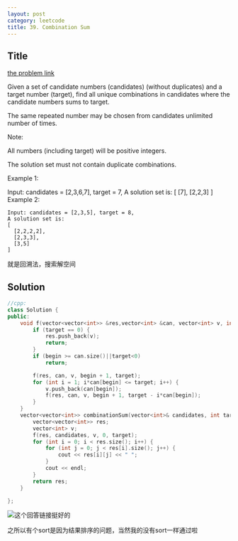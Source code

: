 ```yaml
---
layout: post
category: leetcode
title: 39. Combination Sum
---
```

## Title
[the problem link](https://leetcode.com/problems/combination-sum/description/)

Given a set of candidate numbers (candidates) (without duplicates) and a target number (target), find all unique combinations in candidates where the candidate numbers sums to target.

The same repeated number may be chosen from candidates unlimited number of times.

Note:

All numbers (including target) will be positive integers.

The solution set must not contain duplicate combinations.

Example 1:

Input: candidates = [2,3,6,7], target = 7,
	A solution set is:
	[
	  [7],
	  [2,2,3]
	]
Example 2:
	
	Input: candidates = [2,3,5], target = 8,
	A solution set is:
	[
	  [2,2,2,2],
	  [2,3,3],
	  [3,5]
	]

就是回溯法，搜索解空间
## Solution
```c++
//cpp:
class Solution {
public:
	void f(vector<vector<int>> &res,vector<int> &can, vector<int> v, int begin, int target) {
		if (target == 0) {
			res.push_back(v);
			return;
		}
		if (begin >= can.size()||target<0)
			return;

		f(res, can, v, begin + 1, target);
		for (int i = 1; i*can[begin] <= target; i++) {
			v.push_back(can[begin]);
			f(res, can, v, begin + 1, target - i*can[begin]);
		}
	}
	vector<vector<int>> combinationSum(vector<int>& candidates, int target) {
		vector<vector<int>> res;
		vector<int> v;
		f(res, candidates, v, 0, target);
		for (int i = 0; i < res.size(); i++) {
			for (int j = 0; j < res[i].size(); j++) {
				cout << res[i][j] << " ";
			}
			cout << endl;
		}
		return res;
	}

};
```

![这个回答链接挺好的](https://leetcode.com/problems/combination-sum/discuss/16496/Accepted-16ms-c++-solution-use-backtracking-easy-understand.)

之所以有个sort是因为结果排序的问题，当然我的没有sort一样通过啦